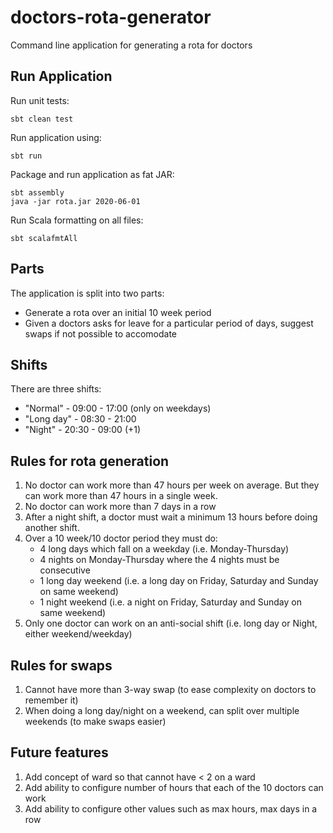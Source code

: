 # doctors-rota-generator
Command line application for generating a rota for doctors

## Run Application
Run unit tests:
```
sbt clean test
```

Run application using:
```
sbt run
```

Package and run application as fat JAR:
```
sbt assembly
java -jar rota.jar 2020-06-01
```

Run Scala formatting on all files:
```
sbt scalafmtAll
```

## Parts
The application is split into two parts:
- Generate a rota over an initial 10 week period
- Given a doctors asks for leave for a particular period of days, suggest swaps if not possible to accomodate

## Shifts
There are three shifts:
* "Normal" - 09:00 - 17:00 (only on weekdays)
* "Long day" - 08:30 - 21:00
* "Night" - 20:30 - 09:00 (+1)

## Rules for rota generation
1. No doctor can work more than 47 hours per week on average. But they can work more than 47 hours in a single week.
1. No doctor can work more than 7 days in a row
1. After a night shift, a doctor must wait a minimum 13 hours before doing another shift.
1. Over a 10 week/10 doctor period they must do:
   * 4 long days which fall on a weekday (i.e. Monday-Thursday)
   * 4 nights on Monday-Thursday where the 4 nights must be consecutive
   * 1 long day weekend (i.e. a long day on Friday, Saturday and Sunday on same weekend)
   * 1 night weekend (i.e. a night on Friday, Saturday and Sunday on same weekend)
1. Only one doctor can work on an anti-social shift (i.e. long day or Night, either weekend/weekday)

## Rules for swaps
1. Cannot have more than 3-way swap (to ease complexity on doctors to remember it)
1. When doing a long day/night on a weekend, can split over multiple weekends (to make swaps easier)

## Future features
1. Add concept of ward so that cannot have < 2 on a ward
1. Add ability to configure number of hours that each of the 10 doctors can work
1. Add ability to configure other values such as max hours, max days in a row
